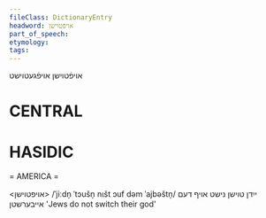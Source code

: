 ```yaml
---
fileClass: DictionaryEntry
headword: אויפֿטוישן
part_of_speech: 
etymology: 
tags: 
---
```

אויפֿטוישן
אויפֿגעטוישט

CENTRAL
========

HASIDIC
=======
= AMERICA = 

<אויפטוישן>
/ˈjiːdn̩ ˈtɔušn̩ nɩšt ɔuf dəm ˈajbəštn̩/ ייִדן טוישן נישט אויף דעם אייבערשטן 'Jews do not switch their god'